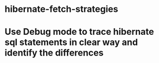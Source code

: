 # hibernate-fetch-strategies

# Use Debug mode to trace hibernate sql statements in clear way and identify the differences 
